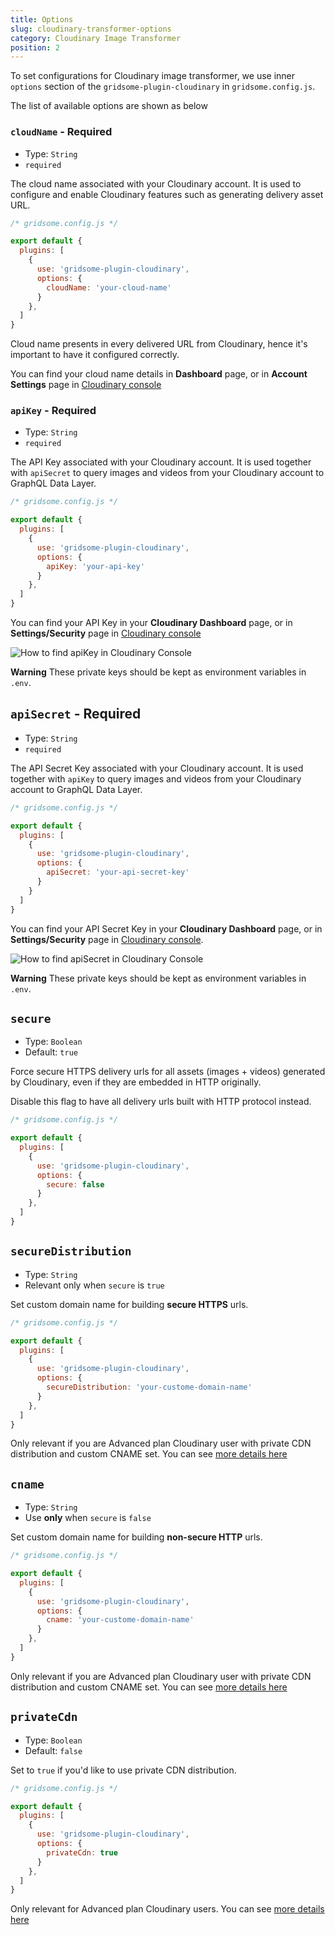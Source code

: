 ```yaml
---
title: Options
slug: cloudinary-transformer-options
category: Cloudinary Image Transformer
position: 2
---
```


To set configurations for Cloudinary image transformer, we use inner `options` section of the `gridsome-plugin-cloudinary` in `gridsome.config.js`.

The list of available options are shown as below

### `cloudName` - Required

* Type: `String`
* `required`

The cloud name associated with your Cloudinary account. It is used to configure and enable Cloudinary features such as generating delivery asset URL.

```js
/* gridsome.config.js */

export default {
  plugins: [
    {
      use: 'gridsome-plugin-cloudinary',
      options: {
        cloudName: 'your-cloud-name'
      }
    },
  ]
}
```

Cloud name presents in every delivered URL from Cloudinary, hence it's important to have it configured correctly.

You can find your cloud name details in **Dashboard** page, or in **Account Settings** page in [Cloudinary console](https://cloudinary.com/console)

### `apiKey` - Required

* Type: `String`
* `required`

The API Key associated with your Cloudinary account. It is used together with `apiSecret` to query images and videos from your Cloudinary account to GraphQL Data Layer.

```js
/* gridsome.config.js */

export default {
  plugins: [
    {
      use: 'gridsome-plugin-cloudinary',
      options: {
        apiKey: 'your-api-key'
      }
    },
  ]
}
```

You can find your API Key in your **Cloudinary Dashboard** page, or in **Settings/Security** page in [Cloudinary console](https://cloudinary.com/console)

![How to find apiKey in Cloudinary Console](https://res.cloudinary.com/mayashavin/image/upload/f_auto,q_auto,w_730/v1601805482/nuxt-cld/apikey)

**Warning** These private keys should be kept as environment variables in `.env`.

## `apiSecret` - Required

* Type: `String`
* `required`

The API Secret Key associated with your Cloudinary account. It is used together with `apiKey` to query images and videos from your Cloudinary account to GraphQL Data Layer.

```js
/* gridsome.config.js */

export default {
  plugins: [
    {
      use: 'gridsome-plugin-cloudinary',
      options: {
        apiSecret: 'your-api-secret-key'
      }
    }
  ]
}
```

You can find your API Secret Key in your **Cloudinary Dashboard** page, or in **Settings/Security** page in [Cloudinary console](https://cloudinary.com/console).

![How to find apiSecret in Cloudinary Console](https://res.cloudinary.com/mayashavin/image/upload/f_auto,q_auto,w_730/v1601805482/nuxt-cld/apikey_2)

**Warning** These private keys should be kept as environment variables in `.env`.

## `secure`

* Type: `Boolean`
* Default: `true`

Force secure HTTPS delivery urls for all assets (images + videos) generated by Cloudinary, even if they are embedded in HTTP originally.

Disable this flag to have all delivery urls built with HTTP protocol instead.

```js
/* gridsome.config.js */

export default {
  plugins: [
    {
      use: 'gridsome-plugin-cloudinary',
      options: {
        secure: false
      }
    },
  ]
}
```

## `secureDistribution`

* Type: `String`
* Relevant only when `secure` is `true`

Set custom domain name for building **secure HTTPS** urls.

```js
/* gridsome.config.js */

export default {
  plugins: [
    {
      use: 'gridsome-plugin-cloudinary',
      options: {
        secureDistribution: 'your-custome-domain-name'
      }
    },
  ]
}
```

Only relevant if you are Advanced plan Cloudinary user with private CDN distribution and custom CNAME set. You can see [more details here](https://cloudinary.com/documentation/advanced_url_delivery_options#private_cdns_and_cnames)

## `cname`

* Type: `String`
* Use **only** when `secure` is `false`

Set custom domain name for building **non-secure HTTP** urls.

```js
/* gridsome.config.js */

export default {
  plugins: [
    {
      use: 'gridsome-plugin-cloudinary',
      options: {
        cname: 'your-custome-domain-name'
      }
    },
  ]
}
```

Only relevant if you are Advanced plan Cloudinary user with private CDN distribution and custom CNAME set. You can see [more details here](https://cloudinary.com/documentation/advanced_url_delivery_options#private_cdns_and_cnames)

## `privateCdn`

* Type: `Boolean`
* Default: `false`

Set to `true` if you'd like to use private CDN distribution.

```js
/* gridsome.config.js */

export default {
  plugins: [
    {
      use: 'gridsome-plugin-cloudinary',
      options: {
        privateCdn: true
      }
    },
  ]
}
```

Only relevant for Advanced plan Cloudinary users. You can see [more details here](https://cloudinary.com/documentation/advanced_url_delivery_options#private_cdns_and_cnames)
